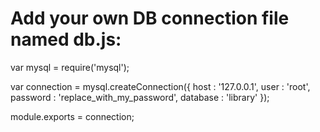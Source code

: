 # Add your own DB connection file named db.js:

var mysql = require('mysql');

var connection = mysql.createConnection({
    host     : '127.0.0.1',
    user     : 'root',
    password : 'replace_with_my_password',
    database : 'library'
});

module.exports = connection;
